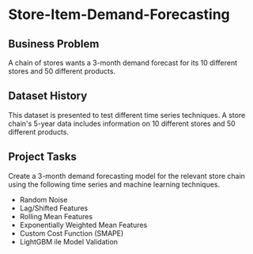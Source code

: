 # Store-Item-Demand-Forecasting

## Business Problem
A chain of stores wants a 3-month demand forecast for its 10 different stores and 50 different products.

## Dataset History
This dataset is presented to test different time series techniques. A store chain's 5-year data includes information on 10 different stores and 50 different products.

## Project Tasks
Create a 3-month demand forecasting model for the relevant store chain using the following time series and machine learning techniques.
* Random Noise
* Lag/Shifted Features
* Rolling Mean Features
* Exponentially Weighted Mean Features
* Custom Cost Function (SMAPE)
* LightGBM ile Model Validation
